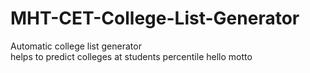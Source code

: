 # MHT-CET-College-List-Generator
Automatic college list generator
<br>
helps to predict colleges at students percentile hello motto
